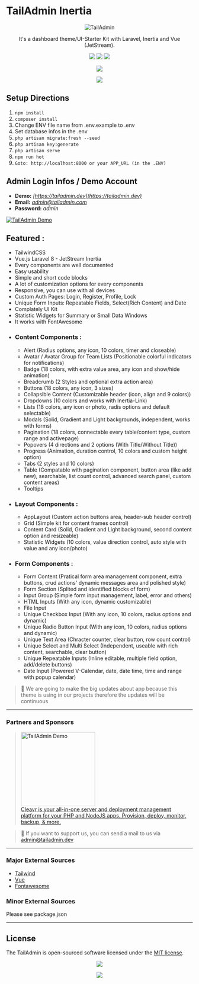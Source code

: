 TailAdmin Inertia
======
<p align="center">
  <img src="https://tailadmin.dev/img/misc/01_tailadmin.jpg" alt="TailAdmin"/>
</p>
<p align="center">
  It's a dashboard theme/UI-Starter Kit with Laravel, Inertia and Vue (JetStream).
</p>

<p align="center">
  <img src="https://img.shields.io/badge/Laravel-FF2D20?style=for-the-badge&logo=laravel&logoColor=white" />
  <img src="https://img.shields.io/badge/Tailwind_CSS-38B2AC?style=for-the-badge&logo=tailwind-css&logoColor=white" />
  <img src="https://img.shields.io/badge/Vue.js-35495E?style=for-the-badge&logo=vuedotjs&logoColor=4FC08D" />
</p>
<p align="center">

<a href="https://ko-fi.com/sinanaydogan" target="_blank">
    <img src="https://ko-fi.com/img/githubbutton_sm.svg">
</a>

</p>

<p align="center">
<a href="https://www.buymeacoffee.com/sinanaydogan">
    <img src="https://img.buymeacoffee.com/button-api/?text=Buy me a coffee&emoji=&slug=sinanaydogan&button_colour=FFDD00&font_colour=000000&font_family=Lato&outline_colour=000000&coffee_colour=ffffff">
</a>
</p>

Setup Directions
------

1. ```npm install```
2. ```composer install```
3. Change ENV file name from .env.example to .env
4. Set database infos in the .env
5. ```php artisan migrate:fresh --seed```
6. ```php artisan key:generate```
7. ```php artisan serve```
8. ```npm run hot```
9. ```Goto: http://localhost:8000 or your APP_URL (in the .ENV)```

Admin Login Infos / Demo Account
------

- **Demo:** *[https://tailadmin.dev](https://tailadmin.dev)*
- **Email:** *admin@tailadmin.com*
- **Password:** *admin*

<a href="https://www.youtube.com/watch?v=B_8os9zoLZw" target="_blank">
<img src="https://tailadmin.dev/img/misc/tailadmin-youtube-main-demo.png" alt="TailAdmin Demo"/>
</a>

## Featured :

- TailwindCSS
- Vue.js Laravel 8 - JetStream Inertia
- Every components are well documented
- Easy usability
- Simple and short code blocks
- A lot of customization options for every components
- Responsive, you can use with all devices
- Custom Auth Pages: Login, Register, Profile, Lock
- Unique Form Inputs: Repeatable Fields, Select(Rich Content) and Date
- Complately UI Kit
- Statistic Widgets for Summary or Small Data Windows
- It works with FontAwesome
- ### Content Components :
    - Alert (Radius options, any icon, 10 colors, timer and closeable)
    - Avatar / Avatar Group for Team Lists (Positionable colorful indicators for notifications)
    - Badge (18 colors, with extra value area, any icon and show/hide animation)
    - Breadcrumb (2 Styles and optional extra action area)
    - Buttons (18 colors, any icon, 3 sizes)
    - Collapsible Content (Customizable header (icon, align and 9 colors))
    - Dropdowns (10 colors and works with Inertia-Link)
    - Lists (18 colors, any icon or photo, radis options and default selectable)
    - Modals (Solid, Gradient and Light backgrounds, independent, works with forms)
    - Pagination (18 colors, connectable every table/content type, custom range and activepage)
    - Popovers (4 directions and 2 options (With Title/Without Title))
    - Progress (Animation, duration control, 10 colors and custom height option)
    - Tabs (2 styles and 10 colors)
    - Table (Compatable with pagination component, button area (like add new), searchable, list count control, advanced
      search panel, custom content areas)
    - Tooltips
- ### Layout Components :
    - AppLayout (Custom action buttons area, header-sub header control)
    - Grid (Simple kit for content frames control)
    - Content Card (Solid, Gradient and Light background, second content option and resizeable)
    - Statistic Widgets (10 colors, value direction control, auto style with value and any icon/photo)
- ### Form Components :
    - Form Content (Pratical form area management component, extra buttons, crud actions' dynamic messages area and
      polished style)
    - Form Section (Splited and identified blocks of form)
    - Input Group (Simple form input management, label, error and others)
    - HTML Inputs (With any icon, dynamic customizable)
    - File Input
    - Unique Checkbox Input (With any icon, 10 colors, radius options and dynamic)
    - Unique Radio Button Input (With any icon, 10 colors, radius options and dynamic)
    - Unique Text Area (Chracter counter, clear button, row count control)
    - Unique Select and Multi Select (Independent, useable with rich content, searchable, clear button)
    - Unique Repeatable Inputs (Inline editable, multiple field option, add/delete buttons)
    - Date Input (Powered V-Calendar, date, date time, time and range with popup calendar)

> :rocket:  We are going to make the big updates about app because this theme is using in our projects therefore the updates will be continuous

---

### Partners and Sponsors


> <a href="https://cleavr.io/" target="_blank"><img src="https://tailadmin.dev/img/misc/cleavr_io_07092021_07092022.jpg" style="width: 200px" alt="TailAdmin Demo"/><br>
  Cleavr is your all-in-one server and deployment management platform for your PHP and NodeJS apps. Provision,
deploy, monitor, backup, & more.
</a>

> :metal: If you want to support us, you can send a mail to us via [admin@tailadmin.dev](mailto:admin@tailadmin.dev)

---

### Major External Sources

- [Tailwind](https://tailwindcss.com/)
- [Vue](https://vuejs.org/)
- [Fontawesome](https://fontawesome.com/)

### Minor External Sources

Please see package.json

---
License
------
The TailAdmin is open-sourced software licensed under the [MIT license](https://opensource.org/licenses/MIT).

<p align="center">

<a href="https://ko-fi.com/sinanaydogan" target="_blank">
    <img src="https://ko-fi.com/img/githubbutton_sm.svg">
</a>

</p>

<p align="center">
<a href="https://www.buymeacoffee.com/sinanaydogan">
    <img src="https://img.buymeacoffee.com/button-api/?text=Buy me a coffee&emoji=&slug=sinanaydogan&button_colour=FFDD00&font_colour=000000&font_family=Lato&outline_colour=000000&coffee_colour=ffffff">
</a>
</p>
